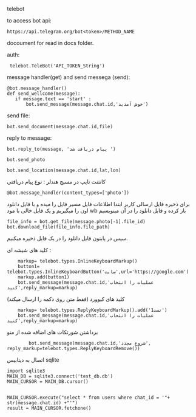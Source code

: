 
telebot


to access bot api:
````
https://api.telegram.org/bot<token>/METHOD_NAME
````

docoument for read in docs folder.

 auth:
````
 telebot.TeleBot('API_TOKEN_String')
````
 message handler(get) and send messega (send):
 ````
 @bot.message_handler()
def send_wellcome(message):
    if message.text == 'start' :
        bot.send_message(message.chat.id,'خوش آمدید')
````
send file:
````
bot.send_document(message.chat.id,file)
````
reply to message:
````
bot.reply_to(message, 'پیام دریافت شد ')
````


````
bot.send_photo
````
````
bot.send_location(message.chat.id,lat,lon)
````
کانتنت تایپ در مسیج هندلر : نوع پیام دریافتی 
````
@bot.message_handler(content_types=['photo'])
````
برای ذخیره فایل ارسالی کاربر ابتدا اطلاعات فایل مسیر فایل را میده و با فایل دانلود اون را میگیریم و یک فایل خالی با مود wb باز کرده و فایل دانلود را در آن مینویسیم
````
file_info = bot.get_file(message.photo[-1].file_id)
bot.download_file(file_info.file_path)
````
سپس در پایتون فایل دانلود را در یک فایل ذخیره میکنیم.


کلید های شیشه ای :
````
    markup= telebot.types.InlineKeyboardMarkup()
    button1= telebot.types.InlineKeyboardButton('سایت',url='https://google.com')
    markup.add(button1)
    bot.send_message(message.chat.id,'عملیات را انتخاب کنید',reply_markup=markup)
````
 

کلید های کیوورد
(فقط متن روی دکمه را ارسال میکند)
````
    markup= telebot.types.ReplyKeyboardMarkup().add('تست1')
    bot.send_message(message.chat.id,'عملیات را انتخاب کنید',reply_markup=markup)
````


برداشتن شورتکات های اضافه شده از منو
````
        bot.send_message(message.chat.id,'شروع مجدد', reply_markup=telebot.types.ReplyKeyboardRemove())
````

اتصال به دیتابیس sqlite
````
import sqlite3
MAIN_DB = sqlite3.connect('test_db.db')
MAIN_CURSOR = MAIN_DB.cursor()


MAIN_CURSOR.execute("select * from users where chat_id = '"+ str(message.chat.id) +"'")
result = MAIN_CURSOR.fetchone()

````

